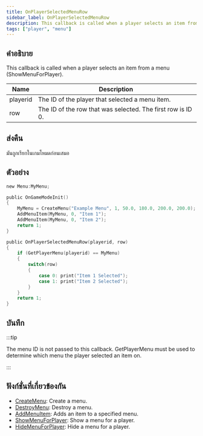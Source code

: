 ```yaml
---
title: OnPlayerSelectedMenuRow
sidebar_label: OnPlayerSelectedMenuRow
description: This callback is called when a player selects an item from a menu (ShowMenuForPlayer).
tags: ["player", "menu"]
---
```


## คำอธิบาย

This callback is called when a player selects an item from a menu (ShowMenuForPlayer).

| Name     | Description                                                 |
| -------- | ----------------------------------------------------------- |
| playerid | The ID of the player that selected a menu item.             |
| row      | The ID of the row that was selected. The first row is ID 0. |

## ส่งคืน

มันถูกเรียกในเกมโหมดก่อนเสมอ

## ตัวอย่าง

```c
new Menu:MyMenu;

public OnGameModeInit()
{
    MyMenu = CreateMenu("Example Menu", 1, 50.0, 180.0, 200.0, 200.0);
    AddMenuItem(MyMenu, 0, "Item 1");
    AddMenuItem(MyMenu, 0, "Item 2");
    return 1;
}

public OnPlayerSelectedMenuRow(playerid, row)
{
    if (GetPlayerMenu(playerid) == MyMenu)
    {
        switch(row)
        {
            case 0: print("Item 1 Selected");
            case 1: print("Item 2 Selected");
        }
    }
    return 1;
}
```

## บันทึก

:::tip

The menu ID is not passed to this callback. GetPlayerMenu must be used to determine which menu the player selected an item on.

:::

## ฟังก์ชั่นที่เกี่ยวข้องกัน

- [CreateMenu](../../scripting/functions/CreateMenu.md): Create a menu.
- [DestroyMenu](../../scripting/functions/DestroyMenu.md): Destroy a menu.
- [AddMenuItem](../../scripting/functions/AddMenuItem.md): Adds an item to a specified menu.
- [ShowMenuForPlayer](../../scripting/functions/ShowMenuForPlayer.md): Show a menu for a player.
- [HideMenuForPlayer](../../scripting/functions/HideMenuForPlayer.md): Hide a menu for a player.
